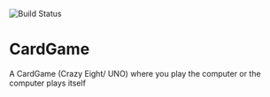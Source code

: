 ![Build Status](https://travis-ci.com/madebycollins/Alex_AI.svg?token=PZpFQms49iyiumxXZRSn&branch=master)
# CardGame
A CardGame (Crazy Eight/ UNO) where you play the computer or the computer plays itself
